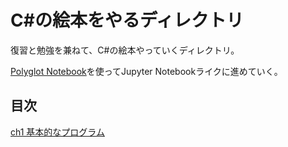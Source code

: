 # C#の絵本をやるディレクトリ

復習と勉強を兼ねて、C#の絵本やっていくディレクトリ。

[Polyglot Notebook](https://devblogs.microsoft.com/dotnet/announcing-polyglot-notebooks-harness-the-power-of-multilanguage-notebooks-in-visual-studio-code/)を使ってJupyter Notebookライクに進めていく。

## 目次

[ch1 基本的なプログラム](ch1_basics/ch1_1.ipynb)
